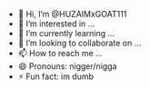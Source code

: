 - 👋 Hi, I’m @HUZAIMxGOAT111
- 👀 I’m interested in ...
- 🌱 I’m currently learning ...
- 💞️ I’m looking to collaborate on ...
- 📫 How to reach me ...
- 😄 Pronouns: nigger/nigga
- ⚡ Fun fact: im dumb

<!---
HUZAIMxGOAT111/HUZAIMxGOAT111 is a ✨ special ✨ repository because its `README.md` (this file) appears on your GitHub profile.
You can click the Preview link to take a look at your changes.
--->
